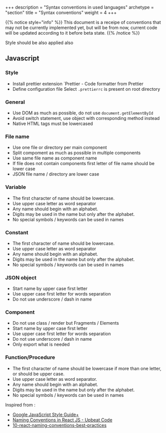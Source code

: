 +++
description = "Syntax conventions in used languages"
archetype = "section"
title = "Syntax conventions"
weight = 4
+++

{{% notice style="info"  %}}
This document is a receipe of conventions that may not be currently implemented yet, but will be from now, current code will be updated according to it before beta state.
{{% /notice %}}


Style should be also applied also

## Javascript

### Style
* Install prettier extension
 `Prettier - Code formatter from Prettier
* Define configuration file
 Select `.prettierrc` is present on root directory

### General
* Use DOM as much as possible, do not use `document.getElementById` 
* Avoid switch statement, use object with corresponding method instead
* Native HTML tags must be lowercased

### File name 
* Use one file or directory per main component
* Split compoment as much as possible in multiple components
* Use same file name as component name
* If file does not contain components first letter of file name should be lower case
* JSON file name / directory are lower case


### Variable
* The first character of name should be lowercase.
* Use upper case letter as word separator
* Any name should begin with an alphabet.
* Digits may be used in the name but only after the alphabet.
* No special symbols / keywords can be used in names


### Constant
* The first character of name should be lowercase.
* Use upper case letter as word separator
* Any name should begin with an alphabet.
* Digits may be used in the name but only after the alphabet.
* No special symbols / keywords can be used in names

### JSON object
* Start name by upper case first letter
* Use upper case first letter for words separation
* Do not use underscore / dash in name

### Component
* Do not use class / render but Fragments / Elements
* Start name by upper case first letter
* Use upper case first letter for words separation
* Do not use underscore / dash in name
* Only export what is needed

### Function/Procedure
* The first character of name should be lowercase if more than one letter, or should be upper case.
* Use upper case letter as word separator.
* Any name should begin with an alphabet.
* Digits may be used in the name but only after the alphabet.
* No special symbols / keywords can be used in names

Inspired from :
* [Google JavaScript Style Guide+](https://google.github.io/styleguide/jsguide.html)
* [Naming Conventions in React JS - Upbeat Code](https://www.upbeatcode.com/react/react-naming-conventions/)
* [10-react-naming-conventions-best-practices](https://climbtheladder.com/10-react-naming-conventions-best-practices/)
